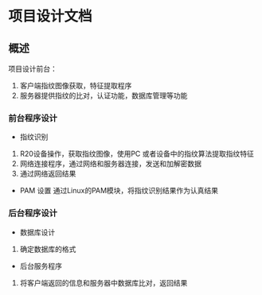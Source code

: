 # 项目设计文档

## 概述
项目设计前台：
1. 客户端指纹图像获取，特征提取程序
2. 服务器提供指纹的比对，认证功能，数据库管理等功能

### 前台程序设计
* 指纹识别
1. R20设备操作，获取指纹图像，使用PC 或者设备中的指纹算法提取指纹特征
2. 网络连接程序，通过网络和服务器连接，发送和加解密数据
3. 通过网络返回结果

* PAM 设置
通过Linux的PAM模块，将指纹识别结果作为认真结果

### 后台程序设计
* 数据库设计
1. 确定数据库的格式

* 后台服务程序
1. 将客户端返回的信息和服务器中数据库比对，返回结果





